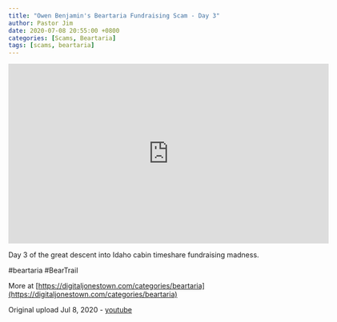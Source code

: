 ```yaml
---
title: "Owen Benjamin's Beartaria Fundraising Scam - Day 3"
author: Pastor Jim
date: 2020-07-08 20:55:00 +0800
categories: [Scams, Beartaria]
tags: [scams, beartaria]
---
```


<iframe width="640" height="360" scrolling="no" frameborder="0" style="border: none;" src="https://www.bitchute.com/embed/3051X8yJ1sEI/"></iframe>

Day 3 of the great descent into Idaho cabin timeshare fundraising madness.

\#beartaria #BearTrail

More at [https://digitaljonestown.com/categories/beartaria](https://digitaljonestown.com/categories/beartaria)

Original upload Jul 8, 2020 - [youtube](https://youtu.be/-UkbjSQPNt4)

